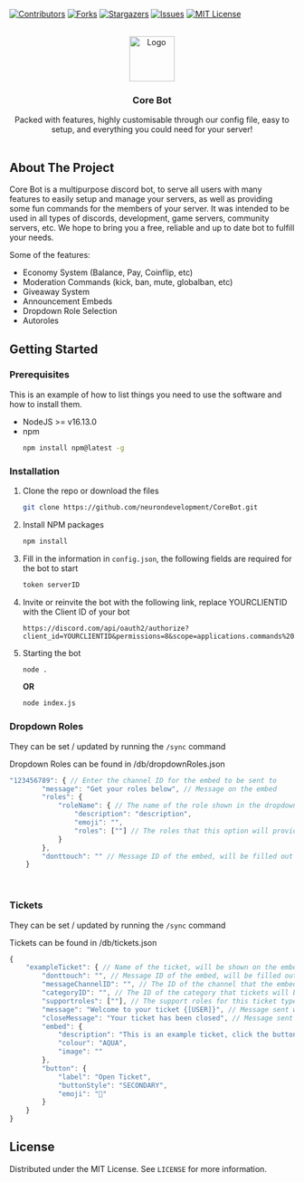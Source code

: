 <div id="top"></div>

[![Contributors][contributors-shield]][contributors-url]
[![Forks][forks-shield]][forks-url]
[![Stargazers][stars-shield]][stars-url]
[![Issues][issues-shield]][issues-url]
[![MIT License][license-shield]][license-url]

<!-- PROJECT LOGO -->
<br />
<div align="center">
  <img src="https://cdn.discordapp.com/attachments/849289892068065310/954062297003860028/logo.png" alt="Logo" width="80" height="80">

  <h3 align="center">Core Bot</h3>

  <p align="center">
    Packed with features, highly customisable through our config file, easy to setup, and everything you could need for your server!
    <br />
    <br />
  </p>
</div>

<!-- ABOUT THE PROJECT -->
## About The Project

Core Bot is a multipurpose discord bot, to serve all users with many features to easily setup and manage your servers, as well as providing some fun commands for the members of your server. It was intended to be used in all types of discords, development, game servers, community servers, etc. We hope to bring you a free, reliable and up to date bot to fulfill your needs.

Some of the features:
* Economy System (Balance, Pay, Coinflip, etc)
* Moderation Commands (kick, ban, mute, globalban, etc)
* Giveaway System
* Announcement Embeds
* Dropdown Role Selection
* Autoroles

<!-- GETTING STARTED -->
## Getting Started

### Prerequisites

This is an example of how to list things you need to use the software and how to install them.
* NodeJS >= v16.13.0
* npm
  ```sh
  npm install npm@latest -g
  ```

### Installation

1. Clone the repo or download the files
   ```sh
   git clone https://github.com/neurondevelopment/CoreBot.git
   ```
2. Install NPM packages
   ```sh
   npm install
   ```
3. Fill in the information in `config.json`, the following fields are required for the bot to start
   ```js
   token serverID
   ```
4. Invite or reinvite the bot with the following link, replace YOURCLIENTID with the Client ID of your bot
   ```
   https://discord.com/api/oauth2/authorize?client_id=YOURCLIENTID&permissions=8&scope=applications.commands%20bot
   ```
5. Starting the bot
   ```sh
   node .
   ```
   **OR**
   
   ```sh
   node index.js
   ```

### Dropdown Roles
They can be set / updated by running the `/sync` command


Dropdown Roles can be found in /db/dropdownRoles.json

```js
"123456789": { // Enter the channel ID for the embed to be sent to
        "message": "Get your roles below", // Message on the embed
        "roles": {
            "roleName": { // The name of the role shown in the dropdown menu
                "description": "description",
                "emoji": "",
                "roles": [""] // The roles that this option will provide, specify the role IDs
            }
        },
        "donttouch": "" // Message ID of the embed, will be filled out automatically by the bot
    }
```
<br>

### Tickets
They can be set / updated by running the `/sync` command

Tickets can be found in /db/tickets.json

```js
{
    "exampleTicket": { // Name of the ticket, will be shown on the embed
        "donttouch": "", // Message ID of the embed, will be filled out automatically by the bot
        "messageChannelID": "", // The ID of the channel that the embed will be sent to
        "categoryID": "", // The ID of the category that tickets will be added to
        "supportroles": [""], // The support roles for this ticket type, will be able to claim tickets. Specify their Role IDs
        "message": "Welcome to your ticket {[USER]}", // Message sent when the ticket is opened, use {[USER]} to ping the user
        "closeMessage": "Your ticket has been closed", // Message sent to the user via DMs when their ticket is closed
        "embed": {
            "description": "This is an example ticket, click the button below to create!",
            "colour": "AQUA",
            "image": ""
        },
        "button": {
            "label": "Open Ticket",
            "buttonStyle": "SECONDARY",
            "emoji": "🎫"
        }
    }
}
```



<!-- LICENSE -->
## License

Distributed under the MIT License. See `LICENSE` for more information.

<!-- MARKDOWN LINKS & IMAGES -->
<!-- https://www.markdownguide.org/basic-syntax/#reference-style-links -->
[contributors-shield]: https://img.shields.io/github/contributors/neurondevelopment/CoreBot.svg?style=for-the-badge
[contributors-url]: https://github.com/neurondevelopment/CoreBot/graphs/contributors
[forks-shield]: https://img.shields.io/github/forks/neurondevelopment/CoreBot.svg?style=for-the-badge
[forks-url]: https://github.com/neurondevelopment/CoreBot/network/members
[stars-shield]: https://img.shields.io/github/stars/neurondevelopment/CoreBot.svg?style=for-the-badge
[stars-url]: https://github.com/neurondevelopment/CoreBot/stargazers
[issues-shield]: https://img.shields.io/github/issues/neurondevelopment/CoreBot.svg?style=for-the-badge
[issues-url]: https://github.com/neurondevelopment/CoreBot/issues
[license-shield]: https://img.shields.io/github/license/neurondevelopment/CoreBot.svg?style=for-the-badge
[license-url]: https://github.com/neurondevelopment/CoreBot/blob/master/LICENSE


